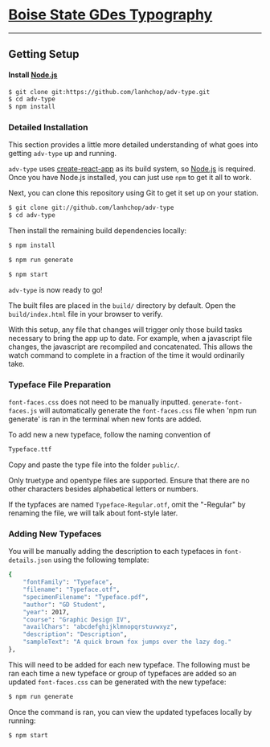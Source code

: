 # [Boise State GDes Typography](https://github.com/lanhchop/adv-type)
***

## Getting Setup

#### Install [Node.js](http://nodejs.org/)
```sh
$ git clone git:https://github.com/lanhchop/adv-type.git
$ cd adv-type
$ npm install
```

### Detailed Installation

This section provides a little more detailed understanding of what goes into
getting `adv-type` up and running.

`adv-type` uses [create-react-app](http://reactjs.org) as its build system, so
[Node.js](http://nodejs.org) is required. Once you have Node.js installed, 
you can just use `npm` to get it all to work.

Next, you can clone this repository using Git to get it set up on your station.

```sh
$ git clone git://github.com/lanhchop/adv-type
$ cd adv-type
```

Then install the remaining build dependencies locally:

```sh
$ npm install

$ npm run generate

$ npm start
```

`adv-type` is now ready to go!


The built files are placed in the `build/` directory by default. Open the
`build/index.html` file in your browser to verify.

With this setup, any file that changes will trigger only those build tasks 
necessary to bring the app up to date. For example, when a javascript file 
changes, the javascript are recompiled and concatenated. This allows the 
watch command to complete in a fraction of the time it would ordinarily take.


### Typeface File Preparation

`font-faces.css` does not need to be manually inputted. `generate-font-faces.js` 
will automatically generate the `font-faces.css` file when 'npm run generate' 
is ran in the terminal when new fonts are added. 

To add new a new typeface, follow the naming convention of 

```sh
Typeface.ttf 
````

Copy and paste the type file into the folder `public/`. 

Only truetype and opentype files are supported. Ensure that there are no 
other characters besides alphabetical letters or numbers. 

If the typfaces are named `Typeface-Regular.otf`, omit the "-Regular" by 
renaming the file, we will talk about font-style later.

### Adding New Typefaces

You will be manually adding the description to each typefaces in 
`font-details.json` using the following template:

```sh
{
    "fontFamily": "Typeface",
    "filename": "Typeface.otf",
    "specimenFilename": "Typeface.pdf",
    "author": "GD Student",
    "year": 2017,
    "course": "Graphic Design IV",
    "availChars": "abcdefghijklmnopqrstuvwxyz",
    "description": "Description",
    "sampleText": "A quick brown fox jumps over the lazy dog."
},
```

This will need to be added for each new typeface. The following must be ran each time a new typeface or group of typefaces are added so an updated `font-faces.css` can be generated with the new typeface: 

```sh
$ npm run generate
```

Once the command is ran, you can view the updated typefaces locally by running:

```sh
$ npm start
```

